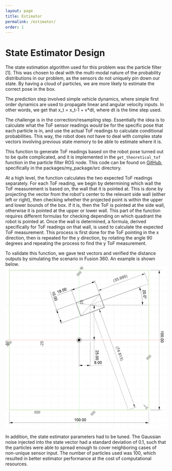 ```yaml
---
layout: page
title: Estimator
permalink: /estimator/
order: 1
---
```


# State Estimator Design

The state estimation algorithm used for this problem was the particle filter [1]. This was chosen to deal with the multi-modal nature of the probability distributions in our problem, as the sensors do not uniquely pin down our state. By having a cloud of particles, we are more likely to estimate the correct pose in the box. 

The prediction step involved simple vehicle dynamics, where simple first order dynamics are used to propagate linear and angular velocity inputs. In other words, we get that x_t = x_t-1 + v\*dt, where dt is the time step used. 

The challenge is in the correction/resampling step. Essentially the idea is to calculate what the ToF sensor readings _would_ be for the specific pose that each particle is in, and use the actual ToF readings to calculate conditional probabilities. This way, the robot does not have to deal with complex state vectors involving previous state memory to be able to estimate where it is.

This function to generate ToF readings based on the robot pose turned out to be quite complicated, and it is implemented in the ```get_theoretical_tof``` function in the particle filter ROS node. This code can be found on [GitHub](https://github.com/dherreravicioso/e205-robot-in-a-box/tree/v3/packages/my_package/src), specifically in the packages/my_package/src directory.

At a high level, the function calculates the two expected ToF readings separately. For each ToF reading, we begin by determining which wall the ToF measurement is based on, the wall that it is pointed at. This is done by projecting the vector from the robot's center to the relevant side wall (either left or right), then checking whether the projected point is within the upper and lower bounds of the box. If it is, then the ToF is pointed at the side wall, otherwise it is pointed at the upper or lower wall. This part of the function requires different formulas for checking depending on which quadrant the robot is pointed at. Once the wall is determined, a formula, derived specifically for ToF readings on that wall, is used to calculate the expected ToF measurement. This process is first done for the ToF pointing in the x direction, then is repeated for the y direction, by rotating the angle 90 degrees and repeating the process to find the y ToF measurement.

To validate this function, we gave test vectors and verified the distance outputs by simulating the scenario in Fusion 360. An example is shown below.
![fusion](./assets/img/fusion.png)

In addition, the state estimator parameters had to be tuned. The Gaussian noise injected into the state vector had a standard deviation of 0.1, such that the particles were able to spread enough to cover neighboring cases of non-unique sensor input. The number of particles used was 100, which resulted in better estimator performance at the cost of computational resources. 